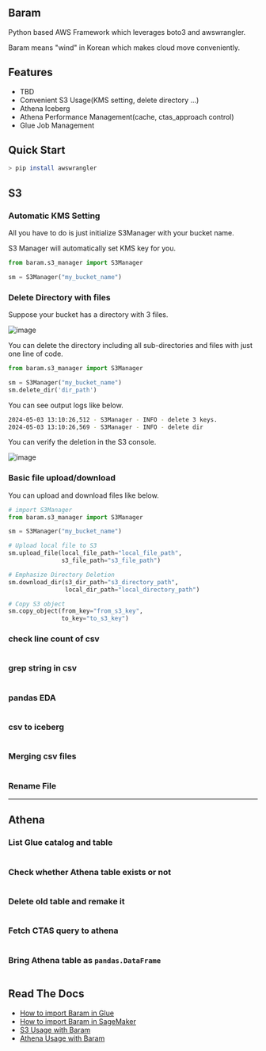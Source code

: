 ## Baram

Python based AWS Framework which leverages boto3 and awswrangler.

Baram means "wind" in Korean which makes cloud move conveniently.

## Features

- TBD
- Convenient S3 Usage(KMS setting, delete directory ...)
- Athena Iceberg
- Athena Performance Management(cache, ctas_approach control)
- Glue Job Management

## Quick Start

```bash
> pip install awswrangler
```

## S3

### Automatic KMS Setting

All you have to do is just initialize S3Manager with your bucket name.

S3 Manager will automatically set KMS key for you.

```python
from baram.s3_manager import S3Manager

sm = S3Manager("my_bucket_name")

```

### Delete Directory with files

Suppose your bucket has a directory with 3 files.

![image](https://github.com/lks21c/baram/assets/3079144/81185772-7a67-43bb-83a2-a652f2a6e3d0)

You can delete the directory including all sub-directories and files with just one line of code.

```python
from baram.s3_manager import S3Manager

sm = S3Manager("my_bucket_name")
sm.delete_dir('dir_path')
```

You can see output logs like below.

```bash
2024-05-03 13:10:26,512 - S3Manager - INFO - delete 3 keys.
2024-05-03 13:10:26,569 - S3Manager - INFO - delete dir
```

You can verify the deletion in the S3 console.

![image](https://github.com/lks21c/baram/assets/3079144/7d7b7c9c-a283-4b94-9b59-105ee8394946)

### Basic file upload/download

You can upload and download files like below.

```python
# import S3Manager
from baram.s3_manager import S3Manager

sm = S3Manager("my_bucket_name")

# Upload local file to S3
sm.upload_file(local_file_path="local_file_path",
               s3_file_path="s3_file_path")

# Emphasize Directory Deletion
sm.download_dir(s3_dir_path="s3_directory_path",
                local_dir_path="local_directory_path")

# Copy S3 object
sm.copy_object(from_key="from_s3_key",
               to_key="to_s3_key")
```

### check line count of csv

```python

```

### grep string in csv

```python

```

### pandas EDA

```python

```

### csv to iceberg
```python
```

### Merging csv files

```python

```

### Rename File

---

## Athena

### List Glue catalog and table
```python

```

### Check whether Athena table exists or not
```python

```

### Delete old table and remake it
```python

```

### Fetch CTAS query to athena
```python

```

### Bring Athena table as `pandas.DataFrame`
```python

```


## Read The Docs

- [How to import Baram in Glue](TBD)
- [How to import Baram in SageMaker](TBD)
- [S3 Usage with Baram](TBD)
- [Athena Usage with Baram](TBD)